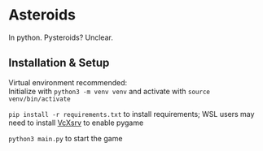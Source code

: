 # Asteroids #

In python.  Pysteroids?  Unclear.

## Installation & Setup

Virtual environment recommended:  
Initialize with `python3 -m venv venv` and activate with `source venv/bin/activate`  

`pip install -r requirements.txt` to install requirements; WSL users may need to install [VcXsrv](https://vcxsrv.com/) to enable pygame  

`python3 main.py` to start the game
